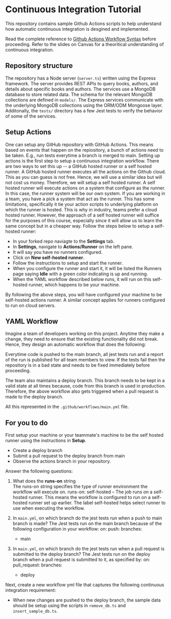 # Continuous Integration Tutorial

This repository contains sample Github Actions scripts to help understand how automatic continuous integration is desgined and implemented.

Read the complete reference to [Github Actions Workflow Syntax](https://docs.github.com/en/actions/writing-workflows/workflow-syntax-for-github-actions) before proceeding. Refer to the slides on Canvas for a theoritical understanding of continuous integration.

## Repository structure

The repository has a Node server (`server.ts`) written using the Express framework. The server provides REST APIs to query books, authors, and details about specific books and authors. The services use a MongoDB database to store related data. The schema for the relevant MongoDB collections are defined in `models/`. The Express services communicate with the underlying MongoDB collections using the ORM/ODM Mongoose layer. Additonally, the `tests/` directory has a few Jest tests to verify the behavior of some of the services. 

## Setup Actions

One can setup any GitHub repository with GitHub Actions. This means based on events that happen on the repiository, a bunch of actions need to be taken. E.g., run tests everytime a branch is merged to main. Setting up actions is the first step to setup a continuous integration workflow. There are two ways to set this up -- a GitHub hosted runner or a self hosted runner. A GitHub hosted runner executes all the actions on the Github cloud. This as you can guess is not free. Hence, we will use a similar idea but will not cost us money. Therefore, we will setup a self hosted runner. A self hosted runner will execute actions on a system that configure as the runner. In this case, the runner system will be our own system. If you are working in a team, you have a pick a system that act as the runner. This has some limitations, specifically it tie your action scripts to underlying platform on which the runner is hosted. This is why in industry, teams prefer a cloud hosted runner. However, the approach of a self hosted runner will suffice for the purposes of this course, especially since it will allow us to learn the same concept but in a cheaper way. Follow the steps below to setup a self-hosted runner:

- In your forked repo naviagte to the **Settings** tab.
- In **Settings**, navigate to **Actions/Runner** on the left pane.
- It will say you have no runners configured.
- Click on **New self-hosted runner**. 
- Follow the instructions to setup and start the runner.
- When you configure the runner and start it, it will be listed the Runners page saying __Idle__ with a green color indicating is up and running.
- When the YAML workflow described below runs, it will run on this self-hosted runner, which happens to be your machine.

By following the above steps, you will have configured your machine to be self-hosted actions runner. A similar concept applies for runners configured to run on cloud servers.

## YAML Workflow

Imagine a team of developers working on this project. Anytime they make a change, they need to ensure that the existing functionality did not break. Hence, they design an automatic workflow that does the following:

Everytime code is pushed to the main branch, all jest tests run  and a report of the run is published for all team members to view. If the tests fail then the repository is in a bad state and needs to be fixed immediately before proceeding.

The team also maintains a deploy branch. This branch needs to be kept in a valid state at all times because, code from this branch is used in production. Therefore, the above workflow also gets triggered when a pull request is made to the deploy branch.

All this represented in the `.github/workflows/main.yml` file.

## For you to do

First setup your machine or your teammate's machine to be the self hosted runner using the instructions in __Setup__.

- Create a deploy branch
- Submit a pull request to the deploy branch from main
- Observe the actions branch in your repository.


Answer the following questions:

1. What does the __runs-on__ string  
The runs-on string specifies the type of runner environment the workflow will execute on.
runs-on: self-hosted – The job runs on a self-hosted runner.
This means the workflow is configured to run on a self-hosted runner set up earlier.
The label self-hosted helps select runner to use when executing the workflow.
2. In `main.yml`, on which branch do the jest tests run when a push to main branch is made?
The Jest tests run on the main branch because of the following configuration in your workflow:
on:
  push:
    branches:
      - main

3. In `main.yml`, on which branch do the jest tests run when a pull request is submitted to the deploy branch?
The Jest tests run on the deploy branch when a pull request is submitted to it, as specified by:
on:
  pull_request:
    branches:
      - deploy


Next, create a new workflow yml file that captures the following continuous integration requirement:

- When new changes are pushed to the deploy branch, the sample data should be setup using the scripts in `remove_db.ts` and `insert_sample_db.ts`.